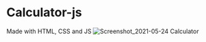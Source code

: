 # Calculator-js
Made with HTML, CSS and JS
![Screenshot_2021-05-24 Calculator](https://user-images.githubusercontent.com/78767631/119395888-83679d00-bcaa-11eb-906b-c7de1da78abe.png)
